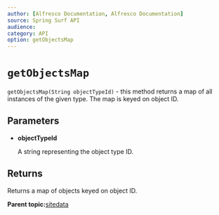```yaml
---
author: [Alfresco Documentation, Alfresco Documentation]
source: Spring Surf API
audience: 
category: API
option: getObjectsMap
---
```


# `getObjectsMap`

`getObjectsMap(String objectTypeId)` - this method returns a map of all instances of the given type. The map is keyed on object ID.

## Parameters

-   **objectTypeId**

    A string representing the object type ID.


## Returns

Returns a map of objects keyed on object ID.

**Parent topic:**[sitedata](../references/APISurf-sitedata.md)

